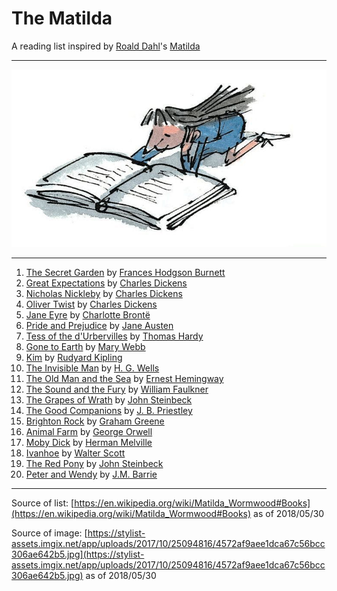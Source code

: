 # The Matilda
A reading list inspired by [Roald Dahl](https://www.goodreads.com/author/show/4273.Roald_Dahl)'s [Matilda](https://www.goodreads.com/book/show/39988.Matilda)

---

![Illustration of Matilda reading a book by Quentin Blake](./matilda-illustration.jpg)

---

1. [The Secret Garden](https://www.goodreads.com/book/show/2998.The_Secret_Garden) by [Frances Hodgson Burnett](https://www.goodreads.com/author/show/2041.Frances_Hodgson_Burnett)
1. [Great Expectations](https://www.goodreads.com/book/show/2623.Great_Expectations) by [Charles Dickens](https://www.goodreads.com/author/show/239579.Charles_Dickens)
1. [Nicholas Nickleby](https://www.goodreads.com/book/show/325085.Nicholas_Nickleby) by [Charles Dickens](https://www.goodreads.com/author/show/239579.Charles_Dickens)
1. [Oliver Twist](https://www.goodreads.com/book/show/18254.Oliver_Twist) by [Charles Dickens](https://www.goodreads.com/author/show/239579.Charles_Dickens)
1. [Jane Eyre](https://www.goodreads.com/book/show/10210.Jane_Eyre) by [Charlotte Brontë](https://www.goodreads.com/author/show/1036615.Charlotte_Bront_)
1. [Pride and Prejudice](https://www.goodreads.com/book/show/1885.Pride_and_Prejudice) by [Jane Austen](https://www.goodreads.com/author/show/1265.Jane_Austen)
1. [Tess of the d'Urbervilles](https://www.goodreads.com/book/show/32261.Tess_of_the_D_Urbervilles) by [Thomas Hardy](https://www.goodreads.com/author/show/15905.Thomas_Hardy)
1. [Gone to Earth](https://www.goodreads.com/book/show/1505329.Gone_to_Earth) by [Mary Webb](https://www.goodreads.com/author/show/5515884.Mary_Webb)
1. [Kim](https://www.goodreads.com/book/show/210834.Kim) by [Rudyard Kipling](https://www.goodreads.com/author/show/6989.Rudyard_Kipling)
1. [The Invisible Man](https://www.goodreads.com/book/show/17184.The_Invisible_Man) by [H. G. Wells](https://www.goodreads.com/author/show/880695.H_G_Wells)
1. [The Old Man and the Sea](https://www.goodreads.com/book/show/2165.The_Old_Man_and_the_Sea) by [Ernest Hemingway](https://www.goodreads.com/author/show/1455.Ernest_Hemingway)
1. [The Sound and the Fury](https://www.goodreads.com/book/show/10975.The_Sound_and_the_Fury) by [William Faulkner](https://www.goodreads.com/author/show/3535.William_Faulkner)
1. [The Grapes of Wrath](https://www.goodreads.com/book/show/18114322-the-grapes-of-wrath) by [John Steinbeck](https://www.goodreads.com/author/show/585.John_Steinbeck)
1. [The Good Companions](https://www.goodreads.com/book/show/625233.The_Good_Companions) by [J. B. Priestley](https://www.goodreads.com/author/show/87149.J_B_Priestley)
1. [Brighton Rock](https://www.goodreads.com/book/show/48862.Brighton_Rock) by [Graham Greene](https://www.goodreads.com/author/show/2533.Graham_Greene)
1. [Animal Farm](https://www.goodreads.com/book/show/7613.Animal_Farm) by [George Orwell](https://www.goodreads.com/author/show/3706.George_Orwell)
1. [Moby Dick](https://www.goodreads.com/book/show/153747.Moby_Dick_or_The_Whale) by [Herman Melville](https://www.goodreads.com/author/show/1624.Herman_Melville)
1. [Ivanhoe](https://www.goodreads.com/book/show/6440.Ivanhoe) by [Walter Scott](https://www.goodreads.com/author/show/4345.Walter_Scott)
1. [The Red Pony](https://www.goodreads.com/book/show/8732.The_Red_Pony) by [John Steinbeck](https://www.goodreads.com/author/show/585.John_Steinbeck)
1. [Peter and Wendy](https://www.goodreads.com/book/show/36639777-peter-and-wendy) by [J.M. Barrie](https://www.goodreads.com/author/show/5255014.J_M_Barrie)

---

Source of list: [https://en.wikipedia.org/wiki/Matilda_Wormwood#Books](https://en.wikipedia.org/wiki/Matilda_Wormwood#Books) as of 2018/05/30

Source of image: [https://stylist-assets.imgix.net/app/uploads/2017/10/25094816/4572af9aee1dca67c56bcc306ae642b5.jpg](https://stylist-assets.imgix.net/app/uploads/2017/10/25094816/4572af9aee1dca67c56bcc306ae642b5.jpg) as of 2018/05/30
